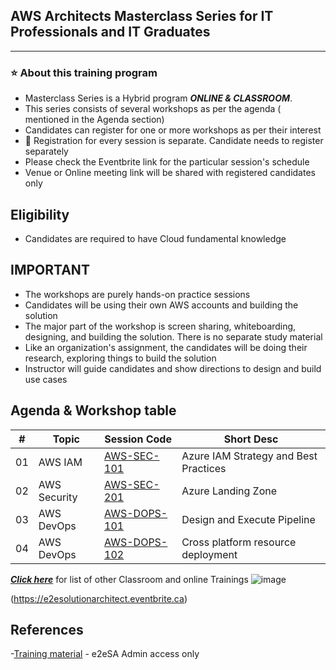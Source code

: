 
## AWS Architects Masterclass Series for IT Professionals and IT Graduates

----------------------------
### :star: About this training program

- Masterclass Series is a Hybrid program ***ONLINE & CLASSROOM***.
- This series consists of several workshops as per the agenda ( mentioned in the Agenda section)
- Candidates can register for one or more workshops as per their interest
- :bell:  Registration for every session is separate. Candidate needs to register separately
- Please check the Eventbrite link for the particular session's schedule
- Venue or Online meeting link will be shared with registered candidates only

## Eligibility
- Candidates are required to have Cloud fundamental knowledge

## IMPORTANT
- The workshops are purely hands-on practice sessions
- Candidates will be using their own AWS accounts and building the solution
- The major part of the workshop is screen sharing, whiteboarding, designing, and building the solution. There is no separate study material
- Like an organization's assignment, the candidates will be doing their research, exploring things to build the solution
- Instructor will guide candidates and show directions to design and build use cases

## Agenda & Workshop table

|# | Topic | Session Code| Short Desc|
|---|---|---|---|
|01 | AWS IAM | [AWS-SEC-101](https://github.com/e2eSolutionArchitect/academy/blob/main/masterclass/aws/series/agenda/session01.md) | Azure IAM Strategy and Best Practices |
|02 | AWS Security | [AWS-SEC-201](https://github.com/e2eSolutionArchitect/academy/blob/main/masterclass/aws/series/agenda/session02.md) | Azure Landing Zone |
|03 | AWS DevOps | [AWS-DOPS-101](https://github.com/e2eSolutionArchitect/academy/blob/main/masterclass/aws/series/agenda/aws-dops-101.md) | Design and Execute Pipeline|
|04 | AWS DevOps | [AWS-DOPS-102](https://github.com/e2eSolutionArchitect/academy/blob/main/masterclass/aws/series/agenda/aws-dops-102.md) | Cross platform resource deployment|
 

***[Click here](https://e2esolutionarchitect.eventbrite.com)*** for list of other Classroom and online Trainings 
![image](https://github.com/e2eSolutionArchitect/academy/assets/62712515/8b0d2bc9-6c74-40c3-a7fe-40daea9c8260)

(https://e2esolutionarchitect.eventbrite.ca)

## References
-[Training material](https://github.com/e2eSolutionArchitect/academy-training-contents/tree/main/masterclass/aws/series) - e2eSA Admin access only

